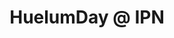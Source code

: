---
title: HuelumDay @ IPN
hide_title: true
sections:
  - type: hide_content
  - type: link_to
    url: 'https://lu.ma/jmmtervc'
seo:
  title: HuelumDay @ IPN
  description: Formulario de registro.
  extra:
    - name: 'og:type'
      value: website
      keyName: property
    - name: 'og:title'
      value: HuelumDay @ IPN
      keyName: property
    - name: 'og:description'
      value: Formulario de registro.
      keyName: property
    - name: 'og:image'
      value: images/HuelumDayDiciembre2024.png
      keyName: property
      relativeUrl: true
    - name: 'twitter:card'
      value: summary_large_image
    - name: 'twitter:title'
      value: HuelumDay @ IPN
    - name: 'twitter:description'
      value: Formulario de registro.
    - name: 'twitter:image'
      value: images/HuelumDayDiciembre2024.png
      relativeUrl: true
layout: advanced
---